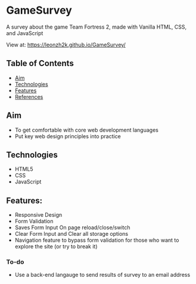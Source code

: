 # GameSurvey 

A survey about the game Team Fortress 2, made with Vanilla HTML, CSS, and JavaScript

View at: https://leonzh2k.github.io/GameSurvey/

## Table of Contents
* [Aim](#aim)
* [Technologies](#technologies)
* [Features](#features)
* [References](#references)

## Aim
* To get comfortable with core web development languages
* Put key web design principles into practice

## Technologies
* HTML5
* CSS
* JavaScript


## Features:
* Responsive Design
* Form Validation <br />
* Saves Form Input On page reload/close/switch</br>
* Clear Form Input and Clear all storage options <br />
* Navigation feature to bypass form validation for those who  want to explore the site (or try to break it)

### To-do
* Use a back-end langauge to send results of survey to an email address
 
